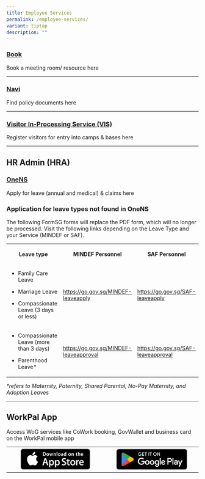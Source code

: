 ```yaml
---
title: Employee Services
permalink: /employee-services/
variant: tiptap
description: ""
---
```

<h3><a href="https://book.defence.gov.sg" rel="noopener nofollow" target="_blank">Book</a></h3>
<p>Book a meeting room/ resource here</p>
<hr>
<h3><a href="https://navi.defence.gov.sg" rel="noopener nofollow" target="_blank">Navi</a></h3>
<p>Find policy documents here</p>
<hr>
<h3><a href="https://host.vis.defence.gov.sg/" rel="noopener nofollow" target="_blank">Visitor In-Processing Service (VIS)</a></h3>
<p>Register visitors for entry into camps &amp; bases here</p>
<hr>
<h2>HR Admin (HRA)</h2>
<h3><a href="https://www.ns.gov.sg" rel="noopener nofollow" target="_blank">OneNS</a></h3>
<p>Apply for leave (annual and medical) &amp; claims here</p>
<p></p>
<h3>Application for leave types not found in OneNS</h3>
<p>The following FormSG forms will replace the PDF form, which will no longer
be processed. Visit the following links depending on the Leave Type and
your Service (MINDEF or SAF).</p>
<table style="minWidth: 75px">
<colgroup>
<col>
<col>
<col>
</colgroup>
<tbody>
<tr>
<th rowspan="1" colspan="1">
<p>Leave type</p>
</th>
<th rowspan="1" colspan="1">
<p>MINDEF Personnel</p>
</th>
<th rowspan="1" colspan="1">
<p>SAF Personnel</p>
</th>
</tr>
<tr>
<td rowspan="1" colspan="1">
<ul data-tight="true" class="tight">
<li>
<p>Family Care Leave</p>
</li>
<li>
<p>Marriage Leave</p>
</li>
<li>
<p>Compassionate Leave (3 days or less)</p>
</li>
</ul>
</td>
<td rowspan="1" colspan="1">
<p><a href="https://go.gov.sg/MINDEF-leaveapply" rel="noopener noreferrer nofollow" target="_blank"><u>https://go.gov.sg/MINDEF-leaveapply</u></a>&nbsp;</p>
</td>
<td rowspan="1" colspan="1">
<p><a href="https://go.gov.sg/SAF-leaveapply" rel="noopener noreferrer nofollow" target="_blank"><u>https://go.gov.sg/SAF-leaveapply</u></a>&nbsp;</p>
</td>
</tr>
<tr>
<td rowspan="1" colspan="1">
<ul data-tight="true" class="tight">
<li>
<p>Compassionate Leave (more than 3 days)</p>
</li>
<li>
<p>Parenthood Leave*</p>
</li>
</ul>
</td>
<td rowspan="1" colspan="1">
<p><a href="https://go.gov.sg/MINDEF-leaveapproval" rel="noopener noreferrer nofollow" target="_blank"><u>https://go.gov.sg/MINDEF-leaveapproval</u></a>
</p>
</td>
<td rowspan="1" colspan="1">
<p><a href="https://go.gov.sg/SAF-leaveapproval" rel="noopener noreferrer nofollow" target="_blank"><u>https://go.gov.sg/SAF-leaveapproval</u></a>
</p>
</td>
</tr>
</tbody>
</table>
<p><em>*refers to Maternity, Paternity, Shared Parental, No-Pay Maternity, and Adoption Leaves</em>
</p>
<hr>
<h2>WorkPal App</h2>
<p>Access WoG services like CoWork booking, GovWallet and business card on
the WorkPal mobile app</p>
<table style="minWidth: 50px">
<colgroup>
<col>
<col>
</colgroup>
<tbody>
<tr>
<th rowspan="1" colspan="1"><a class="isomer-image-wrapper" href="https://apps.apple.com/sg/app/workpal-for-sg-public-service/id1329488106"><img style="width: 75%;" height="auto" width="100%" alt="App store button" src="/images/Download_on_the_App_Store_Badge.png"></a>
</th>
<th rowspan="1" colspan="1"><a class="isomer-image-wrapper" href="https://play.google.com/store/apps/details?id=sg.gov.digitalworkplace&amp;hl=en_SG"><img style="width: 80%;" height="auto" width="100%" alt="Play store button" src="/images/GetItOnGooglePlay_Badge_Web_color_English.png"></a>
</th>
</tr>
</tbody>
</table>
<p></p>